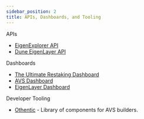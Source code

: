 ```yaml
---
sidebar_position: 2
title: APIs, Dashboards, and Tooling
---
```


APIs

- [EigenExplorer API](https://docs.eigenexplorer.com/api-reference/introduction)
- [Dune EigenLayer API](https://docs.dune.com/api-reference/eigenlayer/introduction)

Dashboards

- [The Ultimate Restaking Dashboard](https://dune.com/hahahash/eigenlayer)
- [AVS Dashboard](https://dune.com/hahahash/avs)
- [EigenLayer Dashboard](https://daic.capital/projects/eigenlayer)

Developer Tooling

- [Othentic](https://www.othentic.xyz/) - Library of components for AVS builders.